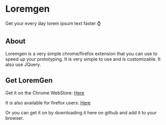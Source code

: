 # Loremgen
Get your every day lorem ipsum text faster ⌚️ 

## About
Loremgen is a very simple chrome/firefox extension that you can use to speed up your prototyping. It is very simple to use and is customizable. It also use JQuery.

## Get LoremGen
Get it on the Chrome WebStore: [Here](https://chrome.google.com/webstore/detail/loremgen/lkpfgpbhkggppjgodpomodkaiejebgdc?hl=fr)

It is also available for firefox users: [Here](https://addons.mozilla.org/fr/firefox/addon/loremgen/)

Or you can get it on by downloading it here on github and add it to your browser.

